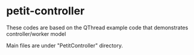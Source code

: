 # petit-controller

These codes are based on the QThread example code that demonstrates controller/worker model

Main files are under "PetitController" directory.